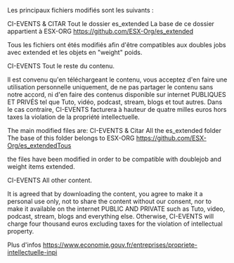 Les principaux fichiers modifiés sont les suivants :

CI-EVENTS & CITAR
Tout le dossier es_extended 
La base de ce dossier appartient à ESX-ORG 
https://github.com/ESX-Org/es_extended

Tous les fichiers ont étés modifiés afin d'être compatibles aux doubles jobs avec extended et les objets en "weight" poids.

CI-EVENTS
Tout le reste du contenu.

Il est convenu qu'en téléchargeant le contenu, vous acceptez d'en faire une utilisation personnelle uniquement, de ne pas partager le contenu sans notre accord, ni d'en faire des contenus disponible sur internet PUBLIQUES ET PRIVÉS tel que Tuto, vidéo, podcast, stream, blogs et tout autres. Dans le cas contraire, CI-EVENTS facturera à hauteur de quatre milles euros hors taxes la violation de la propriété intellectuelle.



The main modified files are: 
CI-EVENTS & Citar
All the es_extended folder 
The base of this folder belongs to 
ESX-ORG https://github.com/ESX-Org/es_extendedTous 

the files have been modified in order to be compatible with doublejob and weight items extended.

CI-EVENTS 
All other content. 

It is agreed that by downloading the content, you agree to make it a personal use only, not to share the content without our consent, nor to make it available on the internet PUBLIC AND PRIVATE such as Tuto, video, podcast, stream, blogs and everything else. Otherwise, CI-EVENTS will charge four thousand euros excluding taxes for the violation of intellectual property.






Plus d'infos 
https://www.economie.gouv.fr/entreprises/propriete-intellectuelle-inpi
